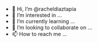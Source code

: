 - 👋 Hi, I’m @racheldiaztapia
- 👀 I’m interested in ...
- 🌱 I’m currently learning ...
- 💞️ I’m looking to collaborate on ...
- 📫 How to reach me ...

<!---
racheldiaztapia/racheldiaztapia is a ✨ special ✨ repository because its `README.md` (this file) appears on your GitHub profile.
You can click the Preview link to take a look at your changes.
--->
